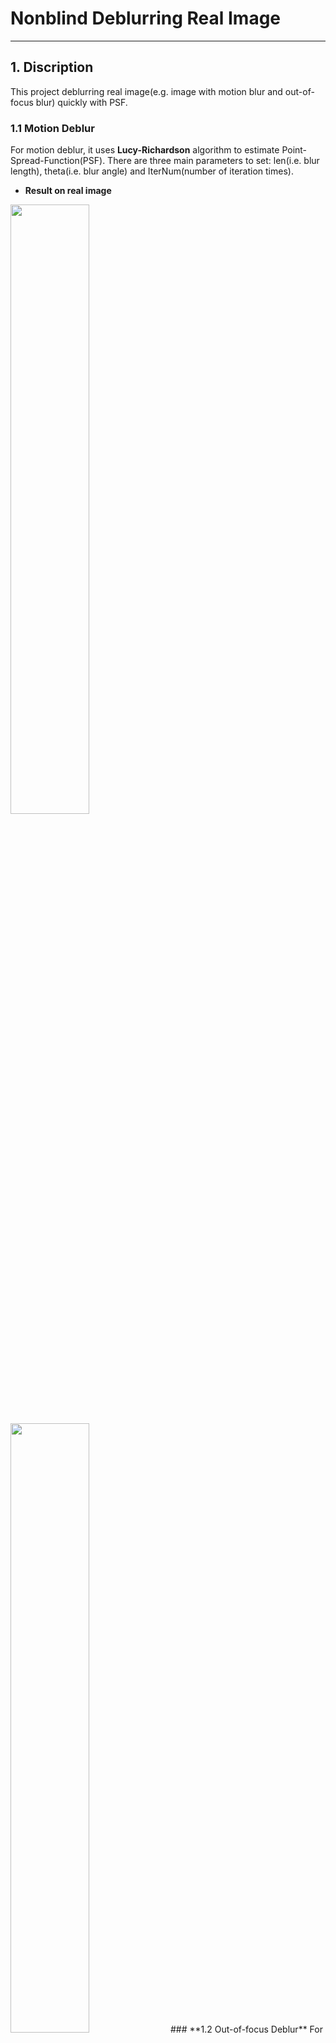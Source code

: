 ﻿# **Nonblind Deblurring Real Image**  
-------  
## **1. Discription**  
This project deblurring real image(e.g. image with motion blur and out-of-focus blur) quickly with PSF.  
### **1.1 Motion Deblur**  
For motion deblur, it uses **Lucy-Richardson** algorithm to estimate Point-Spread-Function(PSF). There are three main parameters to set: len(i.e. blur length), theta(i.e. blur angle) and IterNum(number of iteration times).  
* **Result on real image**  

<image src="image/Blurred_image2.jpg" width="50%" height="50%"/>
<image src="results/Deblur_Ra15.4Sm50.png" width="50%" height="50%"/>
### **1.2 Out-of-focus Deblur**  
For out-of-focus deblur, it uses **Wiener filter** algorithm. There are three main parameters to set:radius(i.e. the radius of Point-Spread-Function(PSF)), smooth(smooth factor to control **K**) and dering('On' means do suppress ringing effect while other means do not.  
## **2. Usage**  
1. Add the directory to the matlab path;  
2. Run 'Demo_motion_blur.m' to perform motion deblur;  
3. Run 'Demo_out_of_focus_deblur.m' to perform out-of-focus deblur.  

